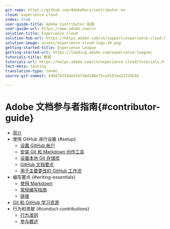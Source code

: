 ```yaml
---
git-repo: https://github.com/AdobeDocs/contributor.en
cloud: experience-cloud
index: true
user-guide-title: Adobe Contributor 指南
user-guide-url: https://www.adobe.com/cn
solution-title: Experience Cloud
solution-hub-url: https://helpx.adobe.com/cn/support/experience-cloud.html
solution-image: assets/experience-cloud-logo-24.png
getting-started-title: Experience League
getting-started-url: https://landing.adobe.com/experience-league/
tutorials-title: 教程
tutorials-url: https://helpx.adobe.com/cn/experience-cloud/tutorials.html
test-meta: testing
translation-type: tm+mt
source-git-commit: 4d8d741544e5fefe6d186e75ce4157ea127d5b16

---
```



# Adobe 文档参与者指南{#contributor-guide}

+ [简介](introduction.md)
+ 使用 GitHub 进行设置 {#setup}
   + [设置 GitHub 帐户](setup/github-signup.md)
   + [安装 Git 和 Markdown 创作工具](setup/install-tools.md)
   + [设置本地 Git 存储库](setup/local-repo.md)
   + [GitHub 文档要点](setup/git-fundamentals.md)
   + [用于主要更改的 GitHub 工作流](setup/full-workflow.md)
+ 编写要点 {#writing-essentials}
   + [使用 Markdown](writing-essentials/markdown.md)
   + [常规编写指南](writing-essentials/general-writing-guidance.md)
   + [链接](writing-essentials/linking.md)
+ [Git 和 GitHub 学习资源](resources.md)
+ 行为和贡献 {#conduct-contributions}
   + [行为准则](conduct/code-of-conduct.md)
   + [参与概述](conduct/contributing.md)
